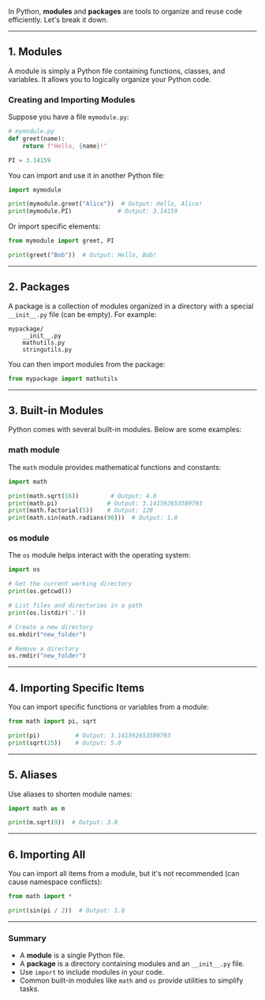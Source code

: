 In Python, **modules** and **packages** are tools to organize and reuse code efficiently. Let's break it down.

---

## **1. Modules**
A module is simply a Python file containing functions, classes, and variables. It allows you to logically organize your Python code.

### **Creating and Importing Modules**
Suppose you have a file `mymodule.py`:
```python
# mymodule.py
def greet(name):
    return f"Hello, {name}!"

PI = 3.14159
```

You can import and use it in another Python file:
```python
import mymodule

print(mymodule.greet("Alice"))  # Output: Hello, Alice!
print(mymodule.PI)             # Output: 3.14159
```

Or import specific elements:
```python
from mymodule import greet, PI

print(greet("Bob"))  # Output: Hello, Bob!
```

---

## **2. Packages**
A package is a collection of modules organized in a directory with a special `__init__.py` file (can be empty). For example:

```
mypackage/
    __init__.py
    mathutils.py
    stringutils.py
```

You can then import modules from the package:
```python
from mypackage import mathutils
```

---

## **3. Built-in Modules**
Python comes with several built-in modules. Below are some examples:

### **math module**
The `math` module provides mathematical functions and constants:
```python
import math

print(math.sqrt(16))         # Output: 4.0
print(math.pi)              # Output: 3.141592653589793
print(math.factorial(5))    # Output: 120
print(math.sin(math.radians(90)))  # Output: 1.0
```

### **os module**
The `os` module helps interact with the operating system:
```python
import os

# Get the current working directory
print(os.getcwd())  

# List files and directories in a path
print(os.listdir('.'))

# Create a new directory
os.mkdir("new_folder")

# Remove a directory
os.rmdir("new_folder")
```

---

## **4. Importing Specific Items**
You can import specific functions or variables from a module:
```python
from math import pi, sqrt

print(pi)          # Output: 3.141592653589793
print(sqrt(25))    # Output: 5.0
```

---

## **5. Aliases**
Use aliases to shorten module names:
```python
import math as m

print(m.sqrt(9))  # Output: 3.0
```

---

## **6. Importing All**
You can import all items from a module, but it's not recommended (can cause namespace conflicts):
```python
from math import *

print(sin(pi / 2))  # Output: 1.0
```

---

### **Summary**
- A **module** is a single Python file.
- A **package** is a directory containing modules and an `__init__.py` file.
- Use `import` to include modules in your code.
- Common built-in modules like `math` and `os` provide utilities to simplify tasks. 

